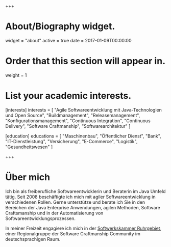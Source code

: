 +++
# About/Biography widget.
widget = "about"
active = true
date = 2017-01-09T00:00:00

# Order that this section will appear in.
weight = 1

# List your academic interests.
[interests]
  interests = [
    "Agile Softwareentwicklung mit Java-Technologien und Open Source",
    "Buildmanagement",
    "Releasemanagement",
    "Konfigurationsmanagement",
    "Continuous Integration",
    "Continuous Delivery",
    "Software Craftmanship",
    "Softwarearchitektur"
  ]

[education]
 educations = [
  "Maschinenbau",
  "Öffentlicher Dienst",
  "Bank",
  "IT-Dienstleistung",
  "Versicherung",
  "E-Commerce",
  "Logistik",
  "Gesundheitswesen"
 ]


+++

# Über mich

Ich bin als freiberufliche Softwareentwicklerin und Beraterin im Java Umfeld tätig. Seit 2008 beschäftigte ich mich mit agiler Softwareentwicklung in verschiedenen Rollen. Gerne unterstütze und berate ich Sie in den Bereichen der Java Enterprise Anwendungen, agilen Methoden, Software Craftsmanship und in der Automatisierung von Softwareentwicklungsprozessen.

In meiner Freizeit engagiere ich mich in der [Softwerkskammer Ruhrgebiet](https://www.softwerkskammer.org/groups/ruhrgebiet), einer Regionalgruppe der Software Craftmanship Community im deutschsprachigen Raum. 
